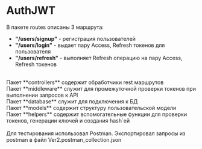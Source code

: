 # AuthJWT

В пакете routes описаны 3 маршрута:<br/>
- **"/users/signup"** - регистрация пользователей<br/>
- **"/users/login"** - выдает пару Access, Refresh токенов для пользователя<br/>
- **"/users/refresh"** - выполняет Refresh операцию на пару Access, Refresh токенов<br/>
<br/>
Пакет **controllers** содержит обработчики rest маршрутов<br/>
Пакет **middleware** служит для промежуточной проверки токенов при выполнении запросов к API<br/>
Пакет **database** служит для подключения к БД<br/>
Пакет **models** содержит структуру пользовательской модели<br/>
Пакет **helpers** содержит вспомогательные функции для проверки токенов, генерации ключей и создания hash`ей<br/>
<br/>
Для тестирования использовал Postman. Экспортировал запросы из postman в файл Ver2.postman_collection.json<br/>
